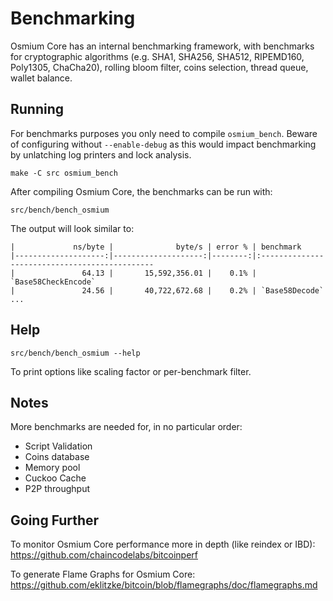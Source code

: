 Benchmarking
============

Osmium Core has an internal benchmarking framework, with benchmarks
for cryptographic algorithms (e.g. SHA1, SHA256, SHA512, RIPEMD160, Poly1305, ChaCha20), rolling bloom filter, coins selection,
thread queue, wallet balance.

Running
---------------------

For benchmarks purposes you only need to compile `osmium_bench`. Beware of configuring without `--enable-debug` as this would impact
benchmarking by unlatching log printers and lock analysis.

    make -C src osmium_bench

After compiling Osmium Core, the benchmarks can be run with:

    src/bench/bench_osmium

The output will look similar to:
```
|             ns/byte |              byte/s | error % | benchmark
|--------------------:|--------------------:|--------:|:----------------------------------------------
|               64.13 |       15,592,356.01 |    0.1% | `Base58CheckEncode`
|               24.56 |       40,722,672.68 |    0.2% | `Base58Decode`
...
```

Help
---------------------

    src/bench/bench_osmium --help

To print options like scaling factor or per-benchmark filter.

Notes
---------------------
More benchmarks are needed for, in no particular order:
- Script Validation
- Coins database
- Memory pool
- Cuckoo Cache
- P2P throughput

Going Further
--------------------

To monitor Osmium Core performance more in depth (like reindex or IBD): https://github.com/chaincodelabs/bitcoinperf

To generate Flame Graphs for Osmium Core: https://github.com/eklitzke/bitcoin/blob/flamegraphs/doc/flamegraphs.md
